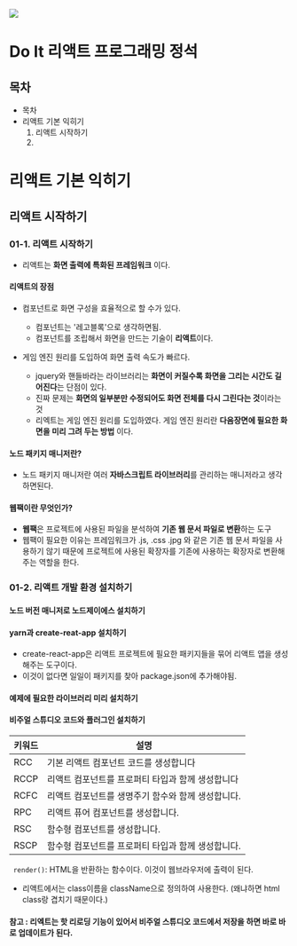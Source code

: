 ![](http://image.yes24.com/goods/87631428/XL)



# Do It 리액트 프로그래밍 정석



## 목차

- 목차
- 리액트 기본 익히기
  1. 리액트 시작하기
  2. 





# 리액트 기본 익히기



## 리액트 시작하기

### 01-1. 리액트 시작하기

- 리액트는  **화면 출력에 특화된 프레임워크** 이다.

#### 리액트의 장점

- 컴포넌트로 화면 구성을 효율적으로 할 수가 있다.
  - 컴포넌트는 '레고블록'으로 생각하면됨.
  - 컴포넌트를 조립해서 화면을 만드는 기술이 **리액트**이다.

- 게임 엔진 원리를 도입하여 화면 출력 속도가 빠르다.
  - jquery와 핸들바라는 라이브러리는 **화면이 커질수록 화면을 그리는 시간도 길어진다**는 단점이 있다.
  - 진짜 문제는 **화면의 일부분만 수정되어도 화면 전체를 다시 그린다는 것**이라는 것
  - 리엑트는 게임 엔진 원리를 도입하였다. 게임 엔진 원리란 **다음장면에 필요한 화면을 미리 그려 두는 방법** 이다.

#### 노드 패키지 매니저란?

- 노드 패키지 매니저란 여러 **자바스크립트 라이브러리**를 관리하는 매니저라고 생각하면된다.

#### 웹팩이란 무엇인가?

- **웹팩**은 프로젝트에 사용된 파일을 분석하여 **기존 웹 문서 파일로 변환**하는 도구
- 웹팩이 필요한 이유는 프레임워크가 .js, .css .jpg 와 같은 기존 웹 문서 파일을 사용하기 않기 때문에 프로젝트에 사용된 확장자를 기존에 사용하는 확장자로 변환해주는 역할을 한다.



### 01-2. 리액트 개발 환경 설치하기

#### 노드 버전 매니저로 노드제이에스 설치하기

#### yarn과 create-reat-app 설치하기

- create-react-app은 리액트 프로젝트에 필요한 패키지들을 묶어 리액트 앱을 생성해주는 도구이다.
- 이것이 없다면 일일이 패키지를 찾아 package.json에 추가해야됨.

#### 예제에 필요한 라이브러리 미리 설치하기

#### 비주얼 스튜디오 코드와 플러그인 설치하기

| 키워드 | 설명                                               |
| ------ | -------------------------------------------------- |
| RCC    | 기본 리액트 컴포넌트 코드를 생성합니다             |
| RCCP   | 리액트 컴포넌트를 프로퍼티 타입과 함께 생성합니다  |
| RCFC   | 리액트 컴포넌트를 생명주기 함수와 함께 생성합니다. |
| RPC    | 리액트 퓨어 컴포넌트를 생성합니다.                 |
| RSC    | 함수형 컴포넌트를 생성합니다.                      |
| RSCP   | 함수형 컴포넌트를 프로퍼티 타입과 함께 생성합니다. |



` render()`:  HTML을 반환하는 함수이다. 이것이 웹브라우저에 출력이 된다.

- 리액트에서는 class이름을 className으로 정의하여 사용한다. (왜냐하면 html class랑 겹치기 때문이다.)

#### 참고 : 리엑트는 핫 리로딩 기능이 있어서 비주얼 스튜디오 코드에서 저장을 하면 바로 바로 업데이트가 된다.



